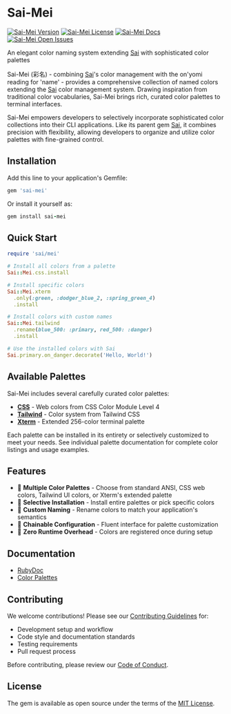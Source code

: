 # Sai-Mei

[![Sai-Mei Version](https://img.shields.io/gem/v/sai-mei?style=for-the-badge&logo=rubygems&logoColor=white&logoSize=auto&label=Gem%20Version)](https://rubygems.org/gems/sai-mei)
[![Sai-Mei License](https://img.shields.io/github/license/aaronmallen/sai-mei?style=for-the-badge&logo=opensourceinitiative&logoColor=white&logoSize=auto)](./LICENSE)
[![Sai-Mei Docs](https://img.shields.io/badge/rubydoc-blue?style=for-the-badge&logo=readthedocs&logoColor=white&logoSize=auto&label=docs)](https://rubydoc.info/gems/sai-mei/0.3.2)
[![Sai-Mei Open Issues](https://img.shields.io/github/issues-search/aaronmallen/sai-mei?query=state%3Aopen&style=for-the-badge&logo=github&logoColor=white&logoSize=auto&label=issues&color=red)](https://github.com/aaronmallen/sai-mei/issues?q=state%3Aopen%20)

An elegant color naming system extending [Sai] with sophisticated color palettes

Sai-Mei (彩名) - combining [Sai]'s color management with the on'yomi reading for 'name' - provides a comprehensive
collection of named colors extending the [Sai] color management system. Drawing inspiration from traditional color
vocabularies, Sai-Mei brings rich, curated color palettes to terminal interfaces.

Sai-Mei empowers developers to selectively incorporate sophisticated color collections into
their CLI applications. Like its parent gem [Sai], it combines precision with flexibility,
allowing developers to organize and utilize color palettes with fine-grained control.

## Installation

Add this line to your application's Gemfile:

```ruby
gem 'sai-mei'
```

Or install it yourself as:

```ruby
gem install sai-mei
```

## Quick Start

```ruby
require 'sai/mei'

# Install all colors from a palette
Sai::Mei.css.install

# Install specific colors
Sai::Mei.xterm
  .only(:green, :dodger_blue_2, :spring_green_4)
  .install

# Install colors with custom names
Sai::Mei.tailwind
  .rename(blue_500: :primary, red_500: :danger)
  .install

# Use the installed colors with Sai
Sai.primary.on_danger.decorate('Hello, World!')
```

## Available Palettes

Sai-Mei includes several carefully curated color palettes:

* **[CSS](docs/palettes/css.md)** - Web colors from CSS Color Module Level 4
* **[Tailwind](docs/palettes/tailwind.md)** - Color system from Tailwind CSS
* **[Xterm](docs/palettes/xterm.md)** - Extended 256-color terminal palette

Each palette can be installed in its entirety or selectively customized to meet your needs. See individual palette
documentation for complete color listings and usage examples.

## Features

* 🎨 **Multiple Color Palettes** - Choose from standard ANSI, CSS web colors, Tailwind UI colors, or Xterm's extended 
  palette
* 🔧 **Selective Installation** - Install entire palettes or pick specific colors
* 📝 **Custom Naming** - Rename colors to match your application's semantics
* 🔄 **Chainable Configuration** - Fluent interface for palette customization
* 🎯 **Zero Runtime Overhead** - Colors are registered once during setup

## Documentation

* [RubyDoc](https://rubydoc.info/gems/sai-mei)
* [Color Palettes](./docs/palettes)

## Contributing

We welcome contributions! Please see our [Contributing Guidelines](docs/CONTRIBUTING.md) for:

* Development setup and workflow
* Code style and documentation standards
* Testing requirements
* Pull request process

Before contributing, please review our [Code of Conduct](docs/CODE_OF_CONDUCT.md).

## License

The gem is available as open source under the terms of the [MIT License](LICENSE).

[Sai]: https://github.com/aaronmallen/sai
